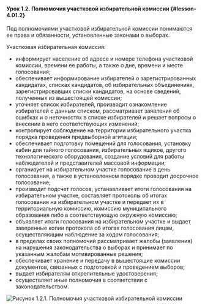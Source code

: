 #### Урок 1.2. Полномочия участковой избирательной комиссии {#lesson-4.01.2}

Под полномочиями участковой избирательной комиссии понимаются ее права и обязанности, установленные законами о выборах.

Участковая избирательная комиссия:

- информирует население об адресе и номере телефона участковой комиссии, времени ее работы, а также о дне, времени и месте голосования;
- обеспечивает информирование избирателей о зарегистрированных кандидатах, списках кандидатов, об избирательных объединениях, зарегистрировавших списки кандидатов,  на основе сведений, полученных из вышестоящей комиссии;
- уточняет список избирателей, производит ознакомление избирателей с данным списком, рассматривает заявления об ошибках и о неточностях в списке избирателей и решает вопросы о внесении в него соответствующих изменений;
- контролирует соблюдение на территории избирательного участка порядка проведения предвыборной агитации;
- обеспечивает подготовку помещений для голосования, установку кабин для тайного голосования, избирательных ящиков, другого технологического оборудования, создание условий для работы наблюдателей и представителей массовой информации;
- организует на избирательном участке голосование в день голосования, а также в установленном порядке проводит досрочное голосование;
- производит подсчет голосов, устанавливает итоги голосования на избирательном участке, составляет протоколы об итогах голосования на избирательном участке и передает их в территориальную комиссию, комиссию муниципального образования либо в соответствующую окружную комиссию;
- объявляет итоги голосования на избирательном участке и выдает заверенные копии протокола об итогах голосования лицам, осуществляющим наблюдение за ходом голосования;
- в пределах своих полномочий рассматривает жалобы (заявления) на нарушения законодательства о выборах и принимает  по указанным жалобам мотивированные решения;
- обеспечивает хранение и передачу в вышестоящие комиссии документов, связанных с подготовкой и проведением выборов;
- выдает избирателям открепительные удостоверения;
- осуществляет иные полномочия в соответствии с законодательством.

![Рисунок 1.2.1. Полномочия участковой избирательной комиссии ](./4.01.2.1.png)
